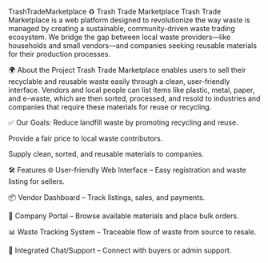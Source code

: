 TrashTradeMarketplace
♻️ Trash Trade Marketplace Trash Trade Marketplace is a web platform designed to revolutionize the way waste is managed by creating a sustainable, community-driven waste trading ecosystem. We bridge the gap between local waste providers—like households and small vendors—and companies seeking reusable materials for their production processes.

🌍 About the Project Trash Trade Marketplace enables users to sell their recyclable and reusable waste easily through a clean, user-friendly interface. Vendors and local people can list items like plastic, metal, paper, and e-waste, which are then sorted, processed, and resold to industries and companies that require these materials for reuse or recycling.

✅ Our Goals: Reduce landfill waste by promoting recycling and reuse.

Provide a fair price to local waste contributors.

Supply clean, sorted, and reusable materials to companies.

🛠 Features 🌐 User-friendly Web Interface – Easy registration and waste listing for sellers.

📦 Vendor Dashboard – Track listings, sales, and payments.

🏢 Company Portal – Browse available materials and place bulk orders.

📊 Waste Tracking System – Traceable flow of waste from source to resale.

💬 Integrated Chat/Support – Connect with buyers or admin support.
